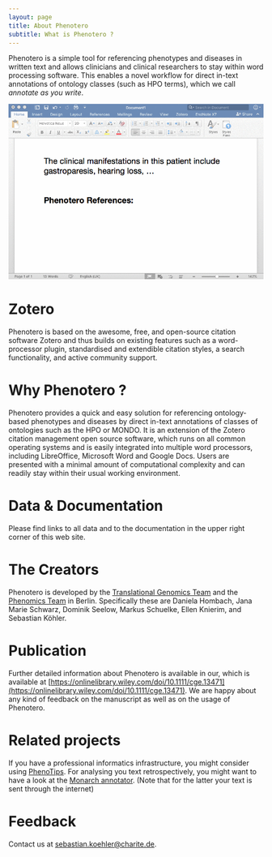 ```yaml
---
layout: page
title: About Phenotero
subtitle: What is Phenotero ?
---
```



Phenotero is a simple tool for referencing phenotypes and diseases in written text and allows clinicians and clinical researchers to stay within word processing software. This enables a novel workflow for direct in-text annotations of ontology classes (such as HPO terms), which we call _annotate as you write_.

![annotate](/img/screenshots/phenotero_in_action.gif "Phenotero - Annotate as you write")


# Zotero

Phenotero is based on the awesome, free, and open-source citation software Zotero and thus builds on existing features such as a word-processor plugin, standardised and extendible citation styles, a search functionality, and active community support.

# Why Phenotero ?

Phenotero provides a quick and easy solution for referencing ontology-based phenotypes and diseases by direct in-text annotations of classes of ontologies such as the HPO or MONDO. It is an extension of the Zotero citation management open source software, which runs on all common operating systems and is easily integrated into multiple word processors, including LibreOffice, Microsoft Word and Google Docs. Users are presented with a minimal amount of computational complexity and can readily stay within their usual working environment. 

# Data & Documentation

Please find links to all data and to the documentation in the upper right corner of this web site.

# The Creators

Phenotero is developed by the [Translational Genomics Team](http://doro.charite.de/team.html) and the [Phenomics Team](https://phenomics.github.io/) in Berlin. Specifically these are Daniela Hombach, Jana Marie Schwarz, Dominik Seelow, Markus Schuelke, Ellen Knierim, and Sebastian Köhler.

# Publication

Further detailed information about Phenotero is available in our, which is available at [https://onlinelibrary.wiley.com/doi/10.1111/cge.13471](https://onlinelibrary.wiley.com/doi/10.1111/cge.13471).
We are happy about any kind of feedback on the manuscript as well as on the usage of Phenotero.


# Related projects

If you have a professional informatics infrastructure, you might consider using [PhenoTips](https://phenotips.org/). For analysing you text retrospectively, you might want to have a look at the [Monarch annotator](https://monarchinitiative.org/annotate/text). (Note that for the latter your text is sent through the internet)

# Feedback

Contact us at [sebastian.koehler@charite.de](mailto:sebastian.koehler@charite.de).
